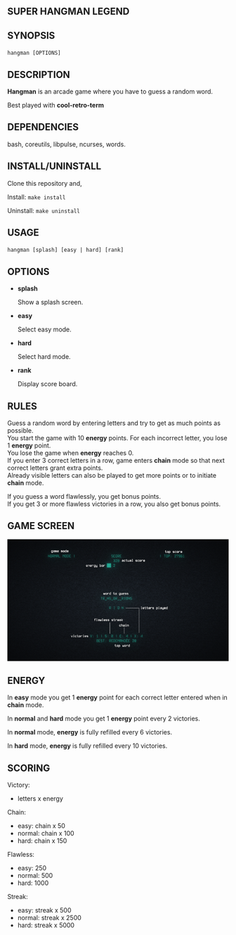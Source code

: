 ## SUPER HANGMAN LEGEND

## SYNOPSIS

`hangman [OPTIONS]`

## DESCRIPTION

**Hangman** is an arcade game where you have to guess a random word.

Best played with **cool-retro-term**

## DEPENDENCIES

bash, coreutils, libpulse, ncurses, words.

## INSTALL/UNINSTALL

Clone this repository and,

Install: `make install`

Uninstall: `make uninstall`

## USAGE

`hangman [splash] [easy | hard] [rank]`<br>

## OPTIONS

  * **splash**

    Show a splash screen.

  * **easy**
    
    Select easy mode.

  * **hard**

    Select hard mode.

  * **rank**

    Display score board.

## RULES

Guess a random word by entering letters and try to get as much points as possible.<br>
You start the game with 10 **energy** points. For each incorrect letter, you lose 1 **energy** point.<br>
You lose the game when **energy** reaches 0.<br>
If you enter 3 correct letters in a row, game enters **chain** mode so that next correct letters grant extra points.<br>
Already visible letters can also be played to get more points or to initiate **chain** mode.<br>

If you guess a word flawlessly, you get bonus points.<br>
If you get 3 or more flawless victories in a row, you also get bonus points.

## GAME SCREEN

![screenshot](img/screenshot.png)

## ENERGY

In **easy** mode you get 1 **energy** point for each correct letter entered when in **chain** mode.

In **normal** and **hard** mode you get 1 **energy** point every 2 victories.

In **normal** mode, **energy** is fully refilled every 6 victories.

In **hard** mode, **energy** is fully refilled every 10 victories.

## SCORING

Victory:

  - letters x energy

Chain:

  - easy: chain x 50
  - normal: chain x 100
  - hard: chain x 150

Flawless:

  - easy: 250
  - normal: 500
  - hard: 1000

Streak:

  - easy: streak x 500
  - normal: streak x 2500
  - hard:  streak x 5000
